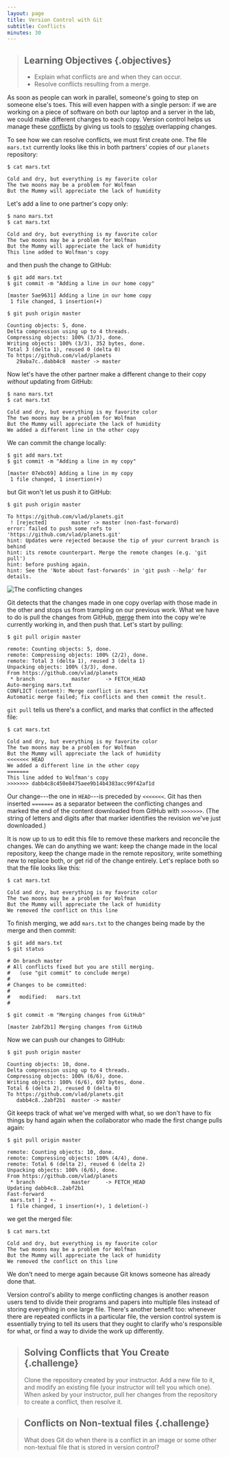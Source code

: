 ```yaml
---
layout: page
title: Version Control with Git
subtitle: Conflicts
minutes: 30
---
```

> ## Learning Objectives {.objectives}
>
> *   Explain what conflicts are and when they can occur.
> *   Resolve conflicts resulting from a merge.

As soon as people can work in parallel,
someone's going to step on someone else's toes.
This will even happen with a single person:
if we are working on a piece of software on both our laptop and a server in the lab,
we could make different changes to each copy.
Version control helps us manage these [conflicts](reference.html#conflicts)
by giving us tools to [resolve](reference.html#resolve) overlapping changes.

To see how we can resolve conflicts,
we must first create one.
The file `mars.txt` currently looks like this
in both partners' copies of our `planets` repository:

~~~ {.bash}
$ cat mars.txt
~~~
~~~ {.output}
Cold and dry, but everything is my favorite color
The two moons may be a problem for Wolfman
But the Mummy will appreciate the lack of humidity
~~~

Let's add a line to one partner's copy only:

~~~ {.bash}
$ nano mars.txt
$ cat mars.txt
~~~
~~~ {.output}
Cold and dry, but everything is my favorite color
The two moons may be a problem for Wolfman
But the Mummy will appreciate the lack of humidity
This line added to Wolfman's copy
~~~

and then push the change to GitHub:

~~~ {.bash}
$ git add mars.txt
$ git commit -m "Adding a line in our home copy"
~~~
~~~ {.output}
[master 5ae9631] Adding a line in our home copy
 1 file changed, 1 insertion(+)
~~~
~~~ {.bash}
$ git push origin master
~~~
~~~ {.output}
Counting objects: 5, done.
Delta compression using up to 4 threads.
Compressing objects: 100% (3/3), done.
Writing objects: 100% (3/3), 352 bytes, done.
Total 3 (delta 1), reused 0 (delta 0)
To https://github.com/vlad/planets
   29aba7c..dabb4c8  master -> master
~~~

Now let's have the other partner
make a different change to their copy
*without* updating from GitHub:

~~~ {.bash}
$ nano mars.txt
$ cat mars.txt
~~~
~~~ {.output}
Cold and dry, but everything is my favorite color
The two moons may be a problem for Wolfman
But the Mummy will appreciate the lack of humidity
We added a different line in the other copy
~~~

We can commit the change locally:

~~~ {.bash}
$ git add mars.txt
$ git commit -m "Adding a line in my copy"
~~~
~~~ {.output}
[master 07ebc69] Adding a line in my copy
 1 file changed, 1 insertion(+)
~~~

but Git won't let us push it to GitHub:

~~~ {.bash}
$ git push origin master
~~~
~~~ {.output}
To https://github.com/vlad/planets.git
 ! [rejected]        master -> master (non-fast-forward)
error: failed to push some refs to 'https://github.com/vlad/planets.git'
hint: Updates were rejected because the tip of your current branch is behind
hint: its remote counterpart. Merge the remote changes (e.g. 'git pull')
hint: before pushing again.
hint: See the 'Note about fast-forwards' in 'git push --help' for details.
~~~

![The conflicting changes](fig/conflict.svg)

Git detects that the changes made in one copy overlap with those made in the other
and stops us from trampling on our previous work.
What we have to do is pull the changes from GitHub,
[merge](reference.html#merge) them into the copy we're currently working in,
and then push that.
Let's start by pulling:

~~~ {.bash}
$ git pull origin master
~~~
~~~ {.output}
remote: Counting objects: 5, done.        
remote: Compressing objects: 100% (2/2), done.        
remote: Total 3 (delta 1), reused 3 (delta 1)        
Unpacking objects: 100% (3/3), done.
From https://github.com/vlad/planets
 * branch            master     -> FETCH_HEAD
Auto-merging mars.txt
CONFLICT (content): Merge conflict in mars.txt
Automatic merge failed; fix conflicts and then commit the result.
~~~

`git pull` tells us there's a conflict,
and marks that conflict in the affected file:

~~~ {.bash}
$ cat mars.txt
~~~
~~~ {.output}
Cold and dry, but everything is my favorite color
The two moons may be a problem for Wolfman
But the Mummy will appreciate the lack of humidity
<<<<<<< HEAD
We added a different line in the other copy
=======
This line added to Wolfman's copy
>>>>>>> dabb4c8c450e8475aee9b14b4383acc99f42af1d
~~~

Our change---the one in `HEAD`---is preceded by `<<<<<<<`.
Git has then inserted `=======` as a separator between the conflicting changes
and marked the end of the content downloaded from GitHub with `>>>>>>>`.
(The string of letters and digits after that marker
identifies the revision we've just downloaded.)

It is now up to us to edit this file to remove these markers
and reconcile the changes.
We can do anything we want: keep the change made in the local repository, keep
the change made in the remote repository, write something new to replace both,
or get rid of the change entirely.
Let's replace both so that the file looks like this:

~~~ {.bash}
$ cat mars.txt
~~~
~~~ {.output}
Cold and dry, but everything is my favorite color
The two moons may be a problem for Wolfman
But the Mummy will appreciate the lack of humidity
We removed the conflict on this line
~~~

To finish merging,
we add `mars.txt` to the changes being made by the merge
and then commit:

~~~ {.bash}
$ git add mars.txt
$ git status
~~~
~~~ {.output}
# On branch master
# All conflicts fixed but you are still merging.
#   (use "git commit" to conclude merge)
#
# Changes to be committed:
#
#	modified:   mars.txt
#
~~~
~~~ {.bash}
$ git commit -m "Merging changes from GitHub"
~~~
~~~ {.output}
[master 2abf2b1] Merging changes from GitHub
~~~

Now we can push our changes to GitHub:

~~~ {.bash}
$ git push origin master
~~~
~~~ {.output}
Counting objects: 10, done.
Delta compression using up to 4 threads.
Compressing objects: 100% (6/6), done.
Writing objects: 100% (6/6), 697 bytes, done.
Total 6 (delta 2), reused 0 (delta 0)
To https://github.com/vlad/planets.git
   dabb4c8..2abf2b1  master -> master
~~~

Git keeps track of what we've merged with what,
so we don't have to fix things by hand again
when the collaborator who made the first change pulls again:

~~~ {.bash}
$ git pull origin master
~~~
~~~ {.output}
remote: Counting objects: 10, done.        
remote: Compressing objects: 100% (4/4), done.        
remote: Total 6 (delta 2), reused 6 (delta 2)        
Unpacking objects: 100% (6/6), done.
From https://github.com/vlad/planets
 * branch            master     -> FETCH_HEAD
Updating dabb4c8..2abf2b1
Fast-forward
 mars.txt | 2 +-
 1 file changed, 1 insertion(+), 1 deletion(-)
~~~

we get the merged file:

~~~ {.bash}
$ cat mars.txt 
~~~
~~~ {.output}
Cold and dry, but everything is my favorite color
The two moons may be a problem for Wolfman
But the Mummy will appreciate the lack of humidity
We removed the conflict on this line
~~~

We don't need to merge again because Git knows someone has already done that.

Version control's ability to merge conflicting changes
is another reason users tend to divide their programs and papers into multiple files
instead of storing everything in one large file.
There's another benefit too:
whenever there are repeated conflicts in a particular file,
the version control system is essentially trying to tell its users
that they ought to clarify who's responsible for what,
or find a way to divide the work up differently.

> ## Solving Conflicts that You Create {.challenge}
>
> Clone the repository created by your instructor.
> Add a new file to it,
> and modify an existing file (your instructor will tell you which one).
> When asked by your instructor,
> pull her changes from the repository to create a conflict,
> then resolve it.

> ## Conflicts on Non-textual files {.challenge}
>
> What does Git do
> when there is a conflict in an image or some other non-textual file
> that is stored in version control?
